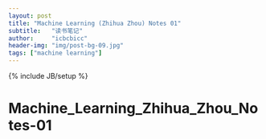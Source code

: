 ```yaml
---
layout: post
title: "Machine Learning (Zhihua Zhou) Notes 01"
subtitle:   "读书笔记"
author:     "icbcbicc"
header-img: "img/post-bg-09.jpg"
tags: ["machine learning"]
---
```

{% include JB/setup %}

# Machine_Learning_Zhihua_Zhou_Notes-01